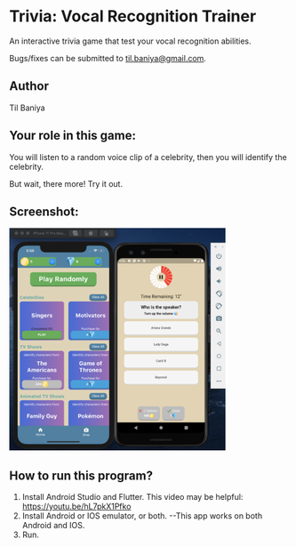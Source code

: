 # Trivia: Vocal Recognition Trainer

An interactive trivia game that test your vocal recognition abilities.

Bugs/fixes can be submitted to til.baniya@gmail.com.


## Author
Til Baniya


## Your role in this game: 
You will listen to a random voice clip of a celebrity, then you will identify the celebrity.

But wait, there more! Try it out.

## Screenshot:

<img src="./asset/sample.png" height="400">

## How to run this program?

1. Install Android Studio and Flutter. This video may be helpful: https://youtu.be/hL7pkX1Pfko
2. Install Android or IOS emulator, or both. --This app works on both Android and IOS.
3. Run.


